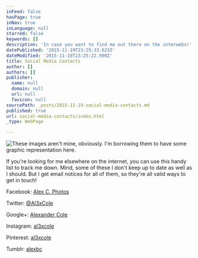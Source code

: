 ```yaml
---
inFeed: false
hasPage: true
inNav: true
inLanguage: null
starred: false
keywords: []
description: 'In case you want to find me out there on the interwebs!'
datePublished: '2015-11-19T23:25:33.623Z'
dateModified: '2015-11-19T23:25:22.990Z'
title: Social Media Contacts
author: []
authors: []
publisher:
  name: null
  domain: null
  url: null
  favicon: null
sourcePath: _posts/2015-11-19-social-media-contacts.md
published: true
url: social-media-contacts/index.html
_type: WebPage

---
```

![These images aren't mine, obviously. I'm borrowing them to have some graphic representation here.](https://the-grid-user-content.s3-us-west-2.amazonaws.com/4838d855-271a-499d-8d66-0e00f46e7174.jpg)

If you're looking for me elsewhere on the internet, you can use this handy list to track me down. Mind, some of these I don't keep up to date as well as I should. But I get email notices for all of them, so they're all valid ways to get in touch!

Facebook: [Alex C. Photos][0]

Twitter: [@Al3xCole][1]

Google+: [Alexander Cole][2]

Instagram:  [al3xcole
][3]

Pinterest: [al3xcole][4]

Tumblr: [alexbc][5]

[0]: https://www.facebook.com/AlexCPhotos/
[1]: https://twitter.com/Al3xCole
[2]: https://plus.google.com/u/0/+AlexanderCole88
[3]: https://www.instagram.com/al3xcole/
[4]: https://www.pinterest.com/al3xcole/
[5]: http://alexbc.tumblr.com/